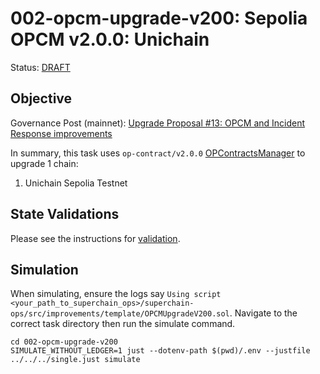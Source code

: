 # 002-opcm-upgrade-v200: Sepolia OPCM v2.0.0: Unichain

Status: [DRAFT]()

## Objective

Governance Post (mainnet): [Upgrade Proposal #13: OPCM and Incident Response improvements](https://gov.optimism.io/t/upgrade-proposal-13-opcm-and-incident-response-improvements/9739)

In summary, this task uses `op-contract/v2.0.0` [OPContractsManager](https://github.com/ethereum-optimism/optimism/blob/op-contracts/v2.0.0-rc.1/packages/contracts-bedrock/src/L1/OPContractsManager.sol) to upgrade 1 chain:
1. Unichain Sepolia Testnet

## State Validations

Please see the instructions for [validation](./VALIDATION.md).

## Simulation

When simulating, ensure the logs say `Using script <your_path_to_superchain_ops>/superchain-ops/src/improvements/template/OPCMUpgradeV200.sol`.
Navigate to the correct task directory then run the simulate command.
```
cd 002-opcm-upgrade-v200
SIMULATE_WITHOUT_LEDGER=1 just --dotenv-path $(pwd)/.env --justfile ../../../single.just simulate
```
